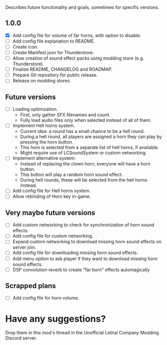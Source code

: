 ﻿Describes future functionality and goals, sometimes for specific versions.

## 1.0.0
- [x] Add config file for volume of far horns, with option to disable.
- [ ] Add config file explanation to README.
- [ ] Create icon.
- [ ] Create Manifest.json for Thunderstore.
- [ ] Allow creation of sound effect packs using modding store (e.g. Thunderstore).
- [ ] Finalise README, CHANGELOG and ROADMAP.
- [ ] Prepare Git repository for public release.
- [ ] Release on modding stores.

## Future versions
- [ ] Loading optimization.
    - First, only gather SFX filenames and count.
    - Fully load audio files only when selected instead of all of them.
- [ ] Implement Hell horns system.
    - Current idea: a round has a small chance to be a hell round.
    - During a hell round, all players are assigned a horn they can play by pressing the horn button.
    - This horn is selected from a separate list of hell horns, if available.
    - Might require use of LCSoundSystem or custom networking.
- [ ] Implement alternative system:
    - Instead of replacing the clown horn, everyone will have a horn button.
    - This button will play a random horn sound effect.
    - During hell rounds, these will be selected from the hell horns instead.
- [ ] Add config file for Hell horns system.
- [ ] Allow rebinding of Horn key in-game.

## Very maybe future versions
- [ ] Add custom networking to check for synchronization of horn sound effects.
- [ ] Add config file for custom networking.
- [ ] Expand custom networking to download missing horn sound effects on server join.
- [ ] Add config file for downloading missing horn sound effects.
- [ ] Add menu option to ask player if they want to download missing horn sound effects.
- [ ] DSP convolution reverb to create "far horn" effects automagically

## Scrapped plans
- [ ] Add config file for horn volume.

# Have any suggestions?
Drop them in this mod's thread in the Unofficial Lethal Company Modding Discord server.
